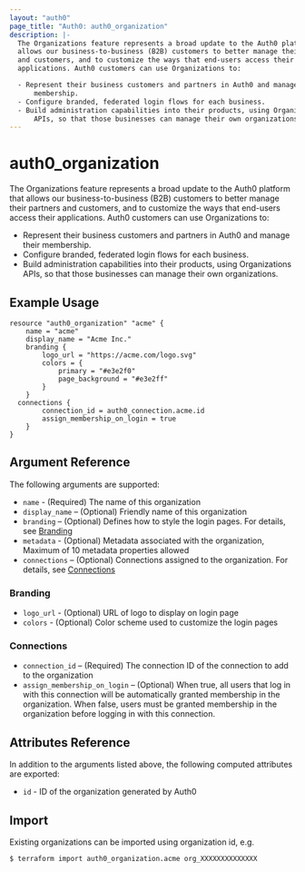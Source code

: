 ```yaml
---
layout: "auth0"
page_title: "Auth0: auth0_organization"
description: |-
  The Organizations feature represents a broad update to the Auth0 platform that
  allows our business-to-business (B2B) customers to better manage their partners
  and customers, and to customize the ways that end-users access their
  applications. Auth0 customers can use Organizations to:

  - Represent their business customers and partners in Auth0 and manage their
      membership.
  - Configure branded, federated login flows for each business.
  - Build administration capabilities into their products, using Organizations
      APIs, so that those businesses can manage their own organizations.
---
```


# auth0_organization

The Organizations feature represents a broad update to the Auth0 platform that
allows our business-to-business (B2B) customers to better manage their partners
and customers, and to customize the ways that end-users access their
applications. Auth0 customers can use Organizations to:

  - Represent their business customers and partners in Auth0 and manage their
    membership.
  - Configure branded, federated login flows for each business.
  - Build administration capabilities into their products, using Organizations
    APIs, so that those businesses can manage their own organizations.

## Example Usage

```hcl
resource "auth0_organization" "acme" {
	name = "acme"
	display_name = "Acme Inc."
	branding {
		logo_url = "https://acme.com/logo.svg"
		colors = {
			primary = "#e3e2f0"
			page_background = "#e3e2ff"
		}
	}
  connections {
		connection_id = auth0_connection.acme.id
		assign_membership_on_login = true
	}
}
```

## Argument Reference

The following arguments are supported:

* `name` - (Required) The name of this organization
* `display_name` – (Optional) Friendly name of this organization
* `branding` – (Optional) Defines how to style the login pages. For details, see
  [Branding](#branding)
* `metadata` - (Optional) Metadata associated with the organization, Maximum of
  10 metadata properties allowed
* `connections` – (Optional) Connections assigned to the organization. For
  details, see [Connections](#connections)

### Branding

* `logo_url` - (Optional) URL of logo to display on login page
* `colors` - (Optional) Color scheme used to customize the login pages

### Connections

* `connection_id` – (Required) The connection ID of the connection to add to the
  organization
* `assign_membership_on_login` – (Optional) When true, all users that log in
  with this connection will be automatically granted membership in the
  organization. When false, users must be granted membership in the organization
  before logging in with this connection.

## Attributes Reference

In addition to the arguments listed above, the following computed attributes are
exported:

* `id` - ID of the organization generated by Auth0

## Import

Existing organizations can be imported using organization id, e.g.

```shell
$ terraform import auth0_organization.acme org_XXXXXXXXXXXXXX
```
